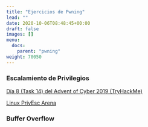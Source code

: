 ```yaml
---
title: "Ejercicios de Pwning"
lead: ""
date: 2020-10-06T08:48:45+00:00
draft: false
images: []
menu:
  docs:
    parent: "pwning"
weight: 70050
---
```


### Escalamiento de Privilegios

[Día 8 (Task 14) del Advent of Cyber 2019 (TryHackMe)](https://tryhackme.com/room/25daysofchristmas)

[Linux PrivEsc Arena](https://tryhackme.com/room/linuxprivescarena)

### Buffer Overflow


